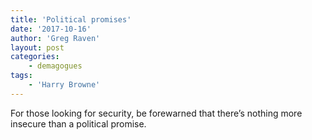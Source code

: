 ```yaml
---
title: 'Political promises'
date: '2017-10-16'
author: 'Greg Raven'
layout: post
categories:
    - demagogues
tags:
    - 'Harry Browne'
---
```


For those looking for security, be forewarned that there’s nothing more insecure than a political promise.